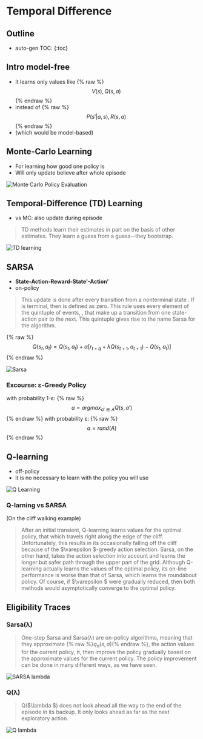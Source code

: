 # Temporal Difference

<script type="text/javascript" async
  src="https://cdnjs.cloudflare.com/ajax/libs/mathjax/2.7.1/MathJax.js?config=TeX-MML-AM_CHTML">
</script>

## Outline
* auto-gen TOC:
{:toc}

## Intro model-free
* It learns only values like 
{% raw %}
$$ V(s), Q(s,a) $$
{% endraw %}
* instead of 
{% raw %}
$$ P(s'|a,s), R(s,a) $$
{% endraw %}
* (which would be model-based)

## Monte-Carlo Learning
* For learning how good one policy is
* Will only update believe after whole episode

![Monte Carlo Policy Evaluation](http://incompleteideas.net/sutton/book/ebook/pseudotmp3.png)

## Temporal-Difference (TD) Learning
* vs MC: also update during episode 

> TD methods learn their estimates in part on the basis of other estimates. They learn a guess from a guess--they bootstrap.

![TD learning](http://incompleteideas.net/sutton/book/ebook/pseudotmp7.png)

## SARSA
* __State-Action-Reward-State'-Action'__
* on-policy

> This update is done after every transition from a nonterminal state . If  is terminal, then  is defined as zero. This rule uses every element of the quintuple of events, , that make up a transition from one state-action pair to the next. This quintuple gives rise to the name Sarsa for the algorithm.
> 
{% raw %}
$$ Q(s_t,a_t) = Q(s_t,a_t) + \alpha [r_{t+q} + \lambda Q(s_{t+1},a_{t+1}) - Q(s_t,a_t)] $$
{% endraw %}

![Sarsa](http://incompleteideas.net/sutton/book/ebook/pseudotmp8.png)

### Excourse: ε-Greedy Policy
with probability 1-ε:
{% raw %}
$$ a = argmax_{a' \in A}Q(s,a') $$
{% endraw %}
with probability ε:
{% raw %}
$$ a = rand(A) $$
{% endraw %}

## Q-learning
* off-policy 
* it is no necessary to learn with the policy you will use

![Q Learning](http://incompleteideas.net/sutton/book/ebook/pseudotmp9.png)

### Q-larning vs SARSA
(On the cliff walking example)
> After an initial transient, Q-learning learns values for the optimal policy, that which travels right along the edge of the cliff. Unfortunately, this results in its occasionally falling off the cliff because of the $\varepsilon $-greedy action selection. Sarsa, on the other hand, takes the action selection into account and learns the longer but safer path through the upper part of the grid. Although Q-learning actually learns the values of the optimal policy, its on-line performance is worse than that of Sarsa, which learns the roundabout policy. Of course, if $\varepsilon $ were gradually reduced, then both methods would asymptotically converge to the optimal policy.

## Eligibility Traces
### Sarsa(λ)
> One-step Sarsa and Sarsa(λ) are on-policy algorithms, meaning that they approximate {% raw %}$q_\pi(s, a)${% endraw %}, the action values for the current policy, π, then improve the policy gradually based on the approximate values for the current policy. The policy improvement can be done in many different ways, as we have seen.

![SARSA lambda](http://incompleteideas.net/sutton/book/ebook/pseudotmp12.png "SARSA lambda")

### Q(λ)
> Q($\lambda $) does not look ahead all the way to the end of the episode in its backup. It only looks ahead as far as the next exploratory action.

![Q lambda](http://incompleteideas.net/sutton/book/ebook/pseudotmp13.png)
